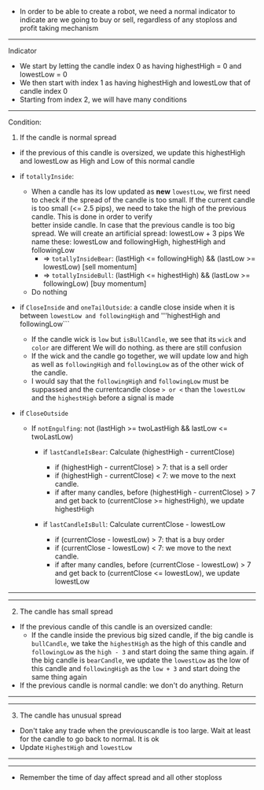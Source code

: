* In order to be able to create a robot, we need a normal indicator to indicate are we going to buy or sell, regardless of any stoploss 
and profit taking mechanism
--- 
Indicator
* We start by letting the candle index 0 as having highestHigh = 0 and lowestLow = 0
* We then start with index 1 as having highestHigh and lowestLow that of candle index 0
* Starting from index 2, we will have many conditions
---
Condition:
1) If the candle is normal spread
+ if the previous of this candle is oversized, we update this highestHigh and lowestLow as High and Low of this normal candle

+ if ```totallyInside```: 
  + When a candle has its low updated as **new** ```lowestLow```, we first need to check if the spread of the candle is too small.
    If the current candle is too small (<= 2.5 pips), we need to take the high of the previous candle. This is done in order to verify   
    better inside candle. In case that the previous candle is too big spread. We will create an artificial spread: lowestLow + 3 pips
    We name these: lowestLow and followingHigh, highestHigh and followingLow
    + => ```totallyInsideBear```: (lastHigh <= followingHigh) && (lastLow >= lowestLow) [sell momentum]
    + => ```totallyInsideBull```: (lastHigh <= highestHigh) && (lastLow >= followingLow) [buy momentum] 
  + Do nothing

+ if ```CloseInside``` and ```oneTailOutside```: a candle close inside when it is between ```lowestLow and followingHigh``` and '''highestHigh and followingLow```
  + If the candle wick is ```low``` but ```isBullCandle```, we see that its ```wick``` and ```color``` are different
  We will do nothing. as there are still confusion
  + If the wick and the candle go together, we will update low and high as well as ```followingHigh``` and ```followingLow``` as 
  of the other wick of the candle.
  + I would say that the ```followingHigh``` and ```followingLow``` must be suppassed and the currentcandle close ```> or <``` than 
  the ```lowestLow``` and the ```highestHigh``` before a signal is made

+ if ```CloseOutside```
  + If ```notEngulfing```: not (lastHigh >= twoLastHigh && lastLow <= twoLastLow) 
    + if ```lastCandleIsBear```: Calculate (highestHigh - currentClose)
      + if (highestHigh - currentClose) > 7: that is a sell order
      + if (highestHigh - currentClose) < 7: we move to the next candle. 
      + if after many candles, before (highestHigh - currentClose) > 7 and get back to (currentClose >= highestHigh), we update highestHigh
    
    + if ```lastCandleIsBull```: Calculate currentClose - lowestLow
      + if (currentClose - lowestLow) > 7: that is a buy order
      + if (currentClose - lowestLow) < 7: we move to the next candle. 
      + if after many candles, before (currentClose - lowestLow) > 7 and get back to (currentClose <= lowestLow), we update lowestLow
---
---
2) The candle has small spread
  + If the previous candle of this candle is an oversized candle:
    + If the candle inside the previous big sized candle, 
      if the big candle is ```bullCandle```, we take the ```highestHigh``` as the high of this candle and ```followingLow``` as the           ```high - 3``` and start doing the same thing again. 
      if the big candle is ```bearCandle```, we update the ```lowestLow``` as the low of this candle and ```followingHigh``` as the 
      ```low + 3``` and start doing the same thing again
  + If the previous candle is normal candle: we don't do anything. Return
---
---
3) The candle has unusual spread
* Don't take any trade when the previouscandle is too large. Wait at least for the candle to go back to normal. It is ok
* Update ```HighestHigh``` and ```lowestLow```
---
---
* Remember the time of day affect spread and all other stoploss


